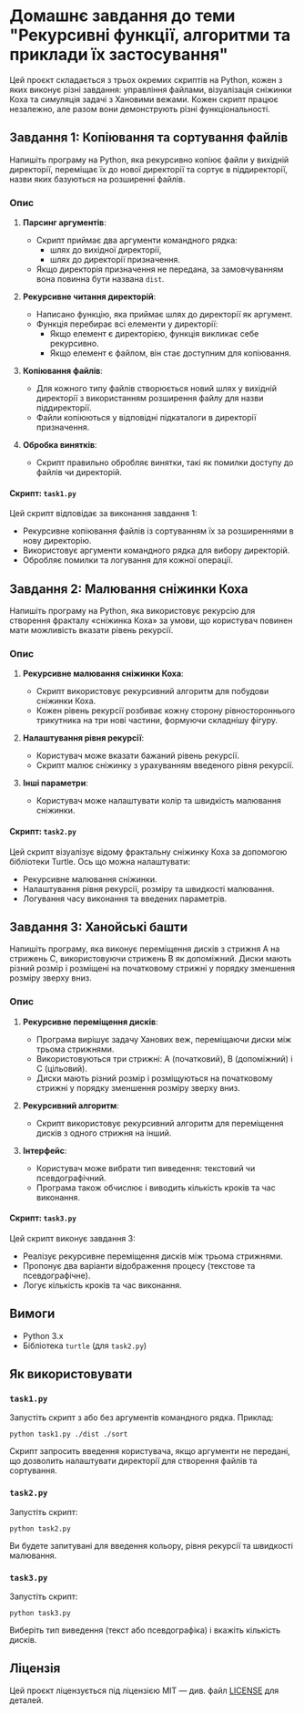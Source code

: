 
# Домашнє завдання до теми "Рекурсивні функції, алгоритми та приклади їх застосування"

Цей проєкт складається з трьох окремих скриптів на Python, кожен з яких виконує різні завдання: управління файлами, візуалізація сніжинки Коха та симуляція задачі з Хановими вежами. Кожен скрипт працює незалежно, але разом вони демонструють різні функціональності.

## Завдання 1: Копіювання та сортування файлів

Напишіть програму на Python, яка рекурсивно копіює файли у вихідній директорії, переміщає їх до нової директорії та сортує в піддиректорії, назви яких базуються на розширенні файлів.

### Опис

1. **Парсинг аргументів**:
    - Скрипт приймає два аргументи командного рядка:
        - шлях до вихідної директорії,
        - шлях до директорії призначення.
    - Якщо директорія призначення не передана, за замовчуванням вона повинна бути названа `dist`.

2. **Рекурсивне читання директорій**:
    - Написано функцію, яка приймає шлях до директорії як аргумент.
    - Функція перебирає всі елементи у директорії:
        - Якщо елемент є директорією, функція викликає себе рекурсивно.
        - Якщо елемент є файлом, він стає доступним для копіювання.

3. **Копіювання файлів**:
    - Для кожного типу файлів створюється новий шлях у вихідній директорії з використанням розширення файлу для назви піддиректорії.
    - Файли копіюються у відповідні підкаталоги в директорії призначення.

4. **Обробка винятків**:
    - Скрипт правильно обробляє винятки, такі як помилки доступу до файлів чи директорій.

#### Скрипт: `task1.py`

Цей скрипт відповідає за виконання завдання 1:
- Рекурсивне копіювання файлів із сортуванням їх за розширеннями в нову директорію.
- Використовує аргументи командного рядка для вибору директорій.
- Обробляє помилки та логування для кожної операції.

## Завдання 2: Малювання сніжинки Коха

Напишіть програму на Python, яка використовує рекурсію для створення фракталу «сніжинка Коха» за умови, що користувач повинен мати можливість вказати рівень рекурсії.

### Опис

1. **Рекурсивне малювання сніжинки Коха**:
    - Скрипт використовує рекурсивний алгоритм для побудови сніжинки Коха.
    - Кожен рівень рекурсії розбиває кожну сторону рівностороннього трикутника на три нові частини, формуючи складнішу фігуру.

2. **Налаштування рівня рекурсії**:
    - Користувач може вказати бажаний рівень рекурсії.
    - Скрипт малює сніжинку з урахуванням введеного рівня рекурсії.

3. **Інші параметри**:
    - Користувач може налаштувати колір та швидкість малювання сніжинки.

#### Скрипт: `task2.py`

Цей скрипт візуалізує відому фрактальну сніжинку Коха за допомогою бібліотеки Turtle. Ось що можна налаштувати:
- Рекурсивне малювання сніжинки.
- Налаштування рівня рекурсії, розміру та швидкості малювання.
- Логування часу виконання та введених параметрів.

## Завдання 3: Ханойські башти

Напишіть програму, яка виконує переміщення дисків з стрижня А на стрижень С, використовуючи стрижень В як допоміжний. Диски мають різний розмір і розміщені на початковому стрижні у порядку зменшення розміру зверху вниз.

### Опис

1. **Рекурсивне переміщення дисків**:
    - Програма вирішує задачу Ханових веж, переміщаючи диски між трьома стрижнями.
    - Використовуються три стрижні: A (початковий), B (допоміжний) і C (цільовий).
    - Диски мають різний розмір і розміщуються на початковому стрижні у порядку зменшення розміру зверху вниз.

2. **Рекурсивний алгоритм**:
    - Скрипт використовує рекурсивний алгоритм для переміщення дисків з одного стрижня на інший.

3. **Інтерфейс**:
    - Користувач може вибрати тип виведення: текстовий чи псевдографічний.
    - Програма також обчислює і виводить кількість кроків та час виконання.

#### Скрипт: `task3.py`

Цей скрипт виконує завдання 3:
- Реалізує рекурсивне переміщення дисків між трьома стрижнями.
- Пропонує два варіанти відображення процесу (текстове та псевдографічне).
- Логує кількість кроків та час виконання.

## Вимоги

- Python 3.x
- Бібліотека `turtle` (для `task2.py`)

## Як використовувати

### `task1.py`
Запустіть скрипт з або без аргументів командного рядка. Приклад:
```
python task1.py ./dist ./sort
```
Скрипт запросить введення користувача, якщо аргументи не передані, що дозволить налаштувати директорії для створення файлів та сортування.

### `task2.py`
Запустіть скрипт:
```
python task2.py
```
Ви будете запитувані для введення кольору, рівня рекурсії та швидкості малювання.

### `task3.py`
Запустіть скрипт:
```
python task3.py
```
Виберіть тип виведення (текст або псевдографіка) і вкажіть кількість дисків.

## Ліцензія

Цей проєкт ліцензується під ліцензією MIT — див. файл [LICENSE](LICENSE) для деталей.
